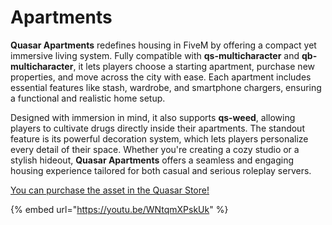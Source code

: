 # Apartments

**Quasar Apartments** redefines housing in FiveM by offering a compact yet immersive living system. Fully compatible with **qs-multicharacter** and **qb-multicharacter**, it lets players choose a starting apartment, purchase new properties, and move across the city with ease. Each apartment includes essential features like stash, wardrobe, and smartphone chargers, ensuring a functional and realistic home setup.

Designed with immersion in mind, it also supports **qs-weed**, allowing players to cultivate drugs directly inside their apartments. The standout feature is its powerful decoration system, which lets players personalize every detail of their space. Whether you're creating a cozy studio or a stylish hideout, **Quasar Apartments** offers a seamless and engaging housing experience tailored for both casual and serious roleplay servers.

[You can purchase the asset in the Quasar Store!](https://www.quasar-store.com/scripts/apartments)

{% embed url="https://youtu.be/WNtqmXPskUk" %}
